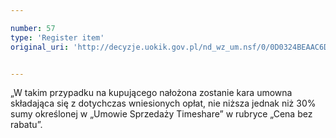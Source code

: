 ```yaml
---

number: 57
type: 'Register item'
original_uri: 'http://decyzje.uokik.gov.pl/nd_wz_um.nsf/0/0D0324BEAAC6DCBEC12572DD003293E5?OpenDocument'


---
```


„W takim przypadku na kupującego nałożona zostanie kara umowna składająca się z dotychczas wniesionych opłat, nie niższa jednak niż 30% sumy określonej w „Umowie Sprzedaży Timeshare” w rubryce „Cena bez rabatu”.
